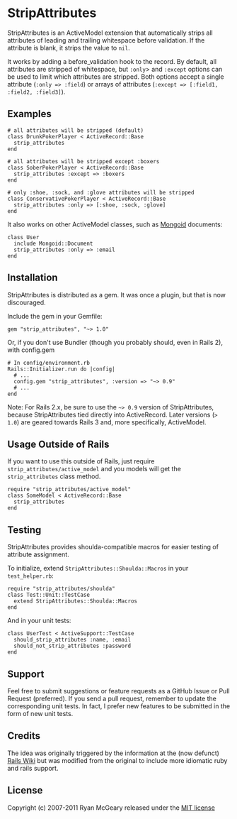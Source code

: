 # StripAttributes

StripAttributes is an ActiveModel extension that automatically strips all
attributes of leading and trailing whitespace before validation. If the
attribute is blank, it strips the value to `nil`.

It works by adding a before_validation hook to the record.  By default, all
attributes are stripped of whitespace, but `:only`> and `:except`
options can be used to limit which attributes are stripped.  Both options accept
a single attribute (`:only => :field`) or arrays of attributes (`:except =>
[:field1, :field2, :field3]`).

## Examples

    # all attributes will be stripped (default)
    class DrunkPokerPlayer < ActiveRecord::Base
      strip_attributes
    end

    # all attributes will be stripped except :boxers
    class SoberPokerPlayer < ActiveRecord::Base
      strip_attributes :except => :boxers
    end

    # only :shoe, :sock, and :glove attributes will be stripped
    class ConservativePokerPlayer < ActiveRecord::Base
      strip_attributes :only => [:shoe, :sock, :glove]
    end

It also works on other ActiveModel classes, such as [Mongoid](http://mongoid.org/) documents:

    class User
      include Mongoid::Document
      strip_attributes :only => :email
    end

## Installation

StripAttributes is distributed as a gem. It was once a plugin, but that is now
discouraged.

Include the gem in your Gemfile:

    gem "strip_attributes", "~> 1.0"

Or, if you don't use Bundler (though you probably should, even in Rails 2), with
config.gem

    # In config/environment.rb
    Rails::Initializer.run do |config|
      # ...
      config.gem "strip_attributes", :version => "~> 0.9"
      # ...
    end

Note: For Rails 2.x, be sure to use the `~> 0.9` version of StripAttributes,
because StripAttributes tied directly into ActiveRecord. Later versions (`>
1.0`) are geared towards Rails 3 and, more specifically, ActiveModel.

## Usage Outside of Rails

If you want to use this outside of Rails, just require
`strip_attributes/active_model` and you models will get the `strip_attributes`
class method.

    require "strip_attributes/active_model"
    class SomeModel < ActiveRecord::Base
      strip_attributes
    end

## Testing

StripAttributes provides shoulda-compatible macros for easier testing of
attribute assignment.

To initialize, extend `StripAttributes::Shoulda::Macros` in your
`test_helper.rb`:

    require "strip_attributes/shoulda"
    class Test::Unit::TestCase
      extend StripAttributes::Shoulda::Macros
    end

And in your unit tests:

    class UserTest < ActiveSupport::TestCase
      should_strip_attributes :name, :email
      should_not_strip_attributes :password
    end

## Support

Feel free to submit suggestions or feature requests as a GitHub Issue or Pull
Request (preferred). If you send a pull request, remember to update the
corresponding unit tests.  In fact, I prefer new features to be submitted in the
form of new unit tests.

## Credits

The idea was originally triggered by the information at the (now defunct) [Rails
Wiki](http://oldwiki.rubyonrails.org/rails/pages/HowToStripWhitespaceFromModelFields)
but was modified from the original to include more idiomatic ruby and rails
support.

## License

Copyright (c) 2007-2011 Ryan McGeary released under the [MIT
license](http://en.wikipedia.org/wiki/MIT_License)
